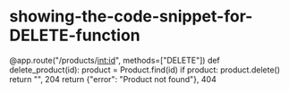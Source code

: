 # showing-the-code-snippet-for-DELETE-function
@app.route("/products/<int:id>", methods=["DELETE"])
def delete_product(id):
    product = Product.find(id)
    if product:
        product.delete()
        return "", 204
    return {"error": "Product not found"}, 404
